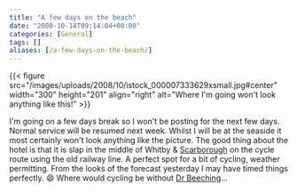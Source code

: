 ```yaml
---
title: "A few days on the beach"
date: "2008-10-14T09:14:04+00:00"
categories: [General]
tags: []
aliases: [/a-few-days-on-the-beach/]
---
```


{{< figure src="/images/uploads/2008/10/istock_000007333629xsmall.jpg#center" width="300" height="201" align="right" alt="Where I'm going won't look anything like this!" >}}

I'm going on a few days break so I won't be posting for the next few days. Normal service will be resumed next week. Whilst I will be at the seaside it most certainly won't look anything like the picture. The good thing about the hotel is that it is slap in the middle of Whitby &amp; <a href="http://en.wikipedia.org/wiki/Scarborough,_North_Yorkshire">Scarborough</a> on the cycle route using the old railway line. A perfect spot for a bit of cycling, weather permitting. From the looks of the forecast yesterday I may have timed things perfectly. :smile: Where would cycling be without <a href="http://en.wikipedia.org/wiki/Beeching_Axe">Dr Beeching</a>...
